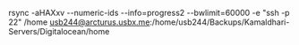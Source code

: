 rsync -aHAXxv --numeric-ids --info=progress2 --bwlimit=60000 -e "ssh -p 22" /home usb244@arcturus.usbx.me:/home/usb244/Backups/Kamaldhari-Servers/Digitalocean/home